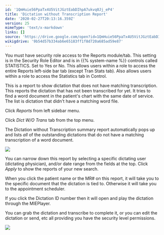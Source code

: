 ```yaml
---
id: '1QmHuie56PpaTx4U5VitJGztEabDIhpA7ukvq0Jj_eP4'
title: 'Dictation without Transcription Report'
date: '2020-02-27T20:13:16.359Z'
version: 25
mimeType: 'text/x-markdown'
links: []
source: 'https://drive.google.com/open?id=1QmHuie56PpaTx4U5VitJGztEabDIhpA7ukvq0Jj_eP4'
wikigdrive: '9b54d57b334ab6e65183ff1f8d720a685ad59e87'
---
```

You must have security role access to the Reports module/tab. This setting is in the Security Role Editor and is in {{% system-name %}} controls called STATISTICS. Set to Yes or No. This allows users within a role to access the entire Reports left-side bar tab (except Tran Stats tab). Also allows users within a role to access the Statistics tab in Control.

This is a report to show dictation that does not have matching transcription. This reports the dictation that has not been transcribed for yet. It tries to find a word document in the patient's chart with the same date of service. The list is dictation that didn't have a matching word file.

Click *Reports* from left sidebar menu.

Click *Dict W/O Trans* tab from the top menu.

The Dictation without Transcription summary report automatically pops up and lists *all* of the outstanding dictations that do not have a matching transcription of a word document.

![](../dictation-without-transcription-report.assets/4ebac20b9a1ccc66b361eee9fa81770a.png)

You can narrow down this report by selecting a specific dictating user (dictating physician), and/or date range from the fields at the top. Click *Apply* to show the reports of your new search.

When you click the patient name or the MR# on this report, it will take you to the specific document that the dictation is tied to. Otherwise it will take you to the appointment scheduler.

If you click the Dictation ID number then it will open and play the dictation through the MIEPlayer.

You can grab the dictation and transcribe to complete it, or you can edit the dictation or send, etc all providing you have the security level permissions.

![](../dictation-without-transcription-report.assets/83d7e6ae0f56bafa871970f3cb538e0a.png)
